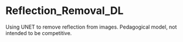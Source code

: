 # Reflection_Removal_DL
Using UNET to remove reflection from images. Pedagogical model, not intended to be competitive.
